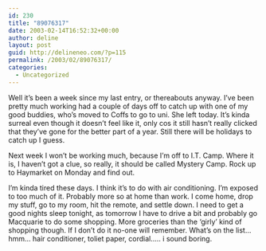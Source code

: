 ```yaml
---
id: 230
title: "89076317"
date: 2003-02-14T16:52:32+00:00
author: deline
layout: post
guid: http://delineneo.com/?p=115
permalink: /2003/02/89076317/
categories:
  - Uncategorized
---
```

Well it&#8217;s been a week since my last entry, or thereabouts anyway. I&#8217;ve been pretty much working had a couple of days off to catch up with one of my good buddies, who&#8217;s moved to Coffs to go to uni. She left today. It&#8217;s kinda surreal even though it doesn&#8217;t feel like it, only cos it still hasn&#8217;t really clicked that they&#8217;ve gone for the better part of a year. Still there will be holidays to catch up I guess.

Next week I won&#8217;t be working much, because I&#8217;m off to I.T. Camp. Where it is, I haven&#8217;t got a clue, so really, it should be called Mystery Camp. Rock up to Haymarket on Monday and find out.

I&#8217;m kinda tired these days. I think it&#8217;s to do with air conditioning. I&#8217;m exposed to too much of it. Probably more so at home than work. I come home, drop my stuff, go to my room, hit the remote, and settle down. I need to get a good nights sleep tonight, as tomorrow I have to drive a bit and probably go Macquarie to do some shopping. More groceries than the &#8216;girly&#8217; kind of shopping though. If I don&#8217;t do it no-one will remember. What&#8217;s on the list&#8230; hmm&#8230; hair conditioner, toliet paper, cordial&#8230;.. i sound boring.
